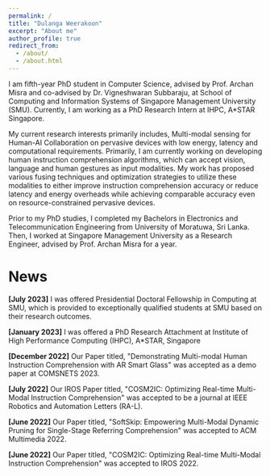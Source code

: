 ```yaml
---
permalink: /
title: "Dulanga Weerakoon"
excerpt: "About me"
author_profile: true
redirect_from: 
  - /about/
  - /about.html
---
```



I am fifth-year PhD student in Computer Science, advised by Prof. Archan Misra and co-advised by Dr. Vigneshwaran Subbaraju, at School of Computing and Information Systems of Singapore Management University (SMU). Currently, I am working as a PhD Research Intern at IHPC, A*STAR Singapore. 

My current research interests primarily includes, Multi-modal sensing for Human-AI Collaboration on pervasive devices with low energy, latency and computational requirements. Primarily, I am currently working on developing human instruction comprehension algorithms, which can accept vision, language and human gestures as input modalities. My work has proposed various fusing techniques and optimization strategies to utilize these modalities to either improve instruction comprehension accuracy or reduce latency and energy overheads while achieving comparable accuracy even on resource-constrained pervasive devices.

Prior to my PhD studies, I completed my Bachelors in Electronics and Telecommunication Engineering from University of Moratuwa, Sri Lanka. Then, I worked at Singapore Management University as a Research Engineer, advised by Prof. Archan Misra for a year.


News
===

  <b>[July 2023]</b> I was offered Presidential Doctoral Fellowship in Computing at SMU, which is provided to exceptionally qualified students at SMU based on their research outcomes. 

  <b>[January 2023]</b> I was offered a PhD Research Attachment at Institute of High Performance Computing (IHPC), A*STAR, Singapore

  <b>[December 2022]</b> Our Paper titled, "Demonstrating Multi-modal Human Instruction Comprehension with AR Smart Glass" was accepted as a demo paper at COMSNETS 2023.

  <b>[July 2022]</b> Our IROS Paper titled, "COSM2IC: Optimizing Real-time Multi-Modal Instruction Comprehension" was accepted to be a journal at IEEE Robotics and Automation Letters (RA-L).

  <b>[June 2022]</b> Our Paper titled, "SoftSkip: Empowering Multi-Modal Dynamic Pruning for Single-Stage Referring Comprehension" was accepted to ACM Multimedia 2022.

  <b>[June 2022]</b> Our Paper titled, "COSM2IC: Optimizing Real-time Multi-Modal Instruction Comprehension" was accepted to IROS 2022.
